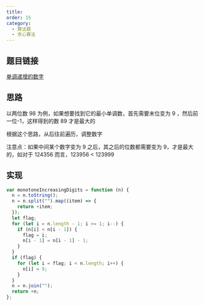```yaml
---
title:
order: 15
category:
  - 算法题
  - 贪心算法
---
```


## 题目链接

[单调递增的数字](https://leetcode.cn/problems/monotone-increasing-digits/)

## 思路

以两位数 98 为例，如果想要找到它的最小单调数，首先需要末位变为 9 ，然后前一位-1，这样得到的数 89 才是最大的

根据这个思路，从后往前遍历，调整数字

注意点：如果中间某个数字变为 9 之后，其之后的位数都需要变为 9，才是最大的，如对于 124356 而言，123956 < 123999

## 实现

```js
var monotoneIncreasingDigits = function (n) {
  n = n.toString();
  n = n.split("").map((item) => {
    return +item;
  });
  let flag;
  for (let i = n.length - 1; i >= 1; i--) {
    if (n[i] < n[i - 1]) {
      flag = i;
      n[i - 1] = n[i - 1] - 1;
    }
  }
  if (flag) {
    for (let i = flag; i < n.length; i++) {
      n[i] = 9;
    }
  }
  n = n.join("");
  return +n;
};
```
